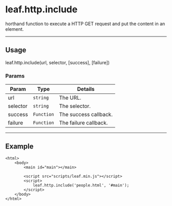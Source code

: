 # leaf.http.include

horthand function to execute a HTTP GET request and put the content in an element.

----------------------------------------------------------------------

## Usage

leaf.http.include(url, selector, [success], [failure])

### Params

| Param           | Type          | Details                          |
| --------------- | ------------- | -------------------------------- |
| url             | `string`      | The URL.                         |
| selector        | `string`      | The selector.                    |
| success         | `Function`    | The success callback.            |
| failure         | `Function`    | The failure callback.            |

----------------------------------------------------------------------

## Example


	<html>	
		<body>
			<main id="main"></main>

			<script src="scripts/leaf.min.js"></script>
			<script>	
				leaf.http.include('people.html', '#main');
			</script>
		</body>
	</html>	